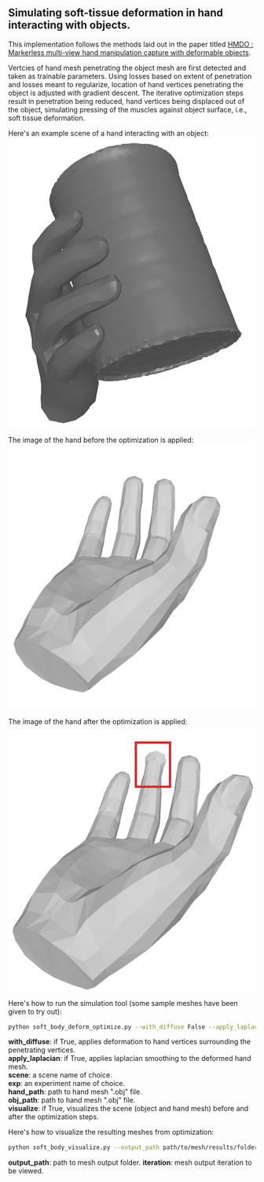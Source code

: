 ## Simulating soft-tissue deformation in hand interacting with objects.

This implementation follows the methods laid out in the paper titled [HMDO : Markerless multi-view hand manipulation capture with deformable objects](https://www.sciencedirect.com/science/article/pii/S1524070323000085).

Vertcies of hand mesh penetrating the object mesh are first detected and taken as trainable parameters.
Using losses based on extent of penetration and losses meant to regularize, location of hand vertices penetrating the object is adjusted with gradient descent.
The iterative optimization steps result in penetration being reduced, hand vertices being displaced out of the object, simulating pressing of the muscles against object surface, i.e., soft tissue deformation.

Here's an example scene of a hand interacting with an object:
![scene showing hand interacting with an object](scene.png)

The image of the hand before the optimization is applied:
![image of the undeformed hand](undeformed_hand.png)

The image of the hand after the optimization is applied:
![image of the deformed hand](deformed_hand.png)

Here's how to run the simulation tool (some sample meshes have been given to try out):

```bash
python soft_body_deform_optimize.py --with_diffuse False --apply_laplacian True --scene {scene_name} --exp {experiment_name} --hand_path sample_meshes/sample_hand_1.obj --obj_path sample_meshes/sample_obj_1.obj --visualize True
```
**with_diffuse**: if True, applies deformation to hand vertices surrounding the penetrating vertices.<br>
**apply_laplacian**: if True, applies laplacian smoothing to the deformed hand mesh.<br>
**scene**: a scene name of choice.<br>
**exp**: an experiment name of choice.<br>
**hand_path**: path to hand mesh ".obj" file.<br>
**obj_path**: path to hand mesh ".obj" file.<br>
**visualize**: if True, visualizes the scene (object and hand mesh) before and after the optimization steps.

Here's how to visualize the resulting meshes from optimization:

```bash
python soft_body_visualize.py --output_path path/to/mesh/results/folder --iteration 3
```
**output_path**: path to mesh output folder.
**iteration**: mesh output iteration to be viewed.